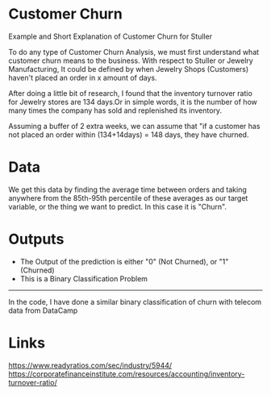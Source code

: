 # Customer Churn
Example and Short Explanation of Customer Churn for Stuller

To do any type of Customer Churn Analysis, we must first understand what customer churn means to the business.
With respect to Stuller or Jewelry Manufacturing,
It could be defined by when Jewelry Shops (Customers) haven't placed an order in x amount of days.

After doing a little bit of research, I found that the inventory turnover ratio for Jewelry stores are 134 days.Or in simple words, it is the number of how many times the company has sold and replenished its inventory.

Assuming a buffer of 2 extra weeks, we can assume that "if a customer has not placed an order within (134+14days) = 148 days, they have churned.

# Data
We get this data by finding the average time between orders and taking anywhere from the 85th-95th percentile of these averages as our target variable, or the thing we want to predict. In this case it is "Churn".

# Outputs
- The Output of the prediction is either "0" (Not Churned), or "1" (Churned)
- This is a Binary Classification Problem
-----------------------------
In the code, I have done a similar binary classification of churn with telecom data from DataCamp

# Links
https://www.readyratios.com/sec/industry/5944/
https://corporatefinanceinstitute.com/resources/accounting/inventory-turnover-ratio/
